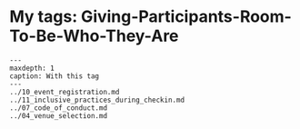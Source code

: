 # My tags: Giving-Participants-Room-To-Be-Who-They-Are

```{toctree}
---
maxdepth: 1
caption: With this tag
---
../10_event_registration.md
../11_inclusive_practices_during_checkin.md
../07_code_of_conduct.md
../04_venue_selection.md
```
